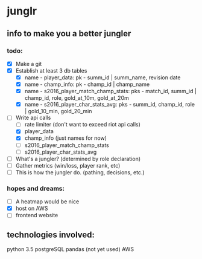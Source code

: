 # junglr
## info to make you a better jungler

### todo:
- [x] Make a git
- [x] Establish at least 3 db tables
    - [x] name - player_data: pk - summ_id | summ_name, revision date
    - [x] name - champ_info: pk - champ_id | champ_name
    - [x] name - s2016_player_match_champ_stats: pks - match_id, summ_id | champ_id, role, gold_at_10m, gold_at_20m
    - [x] name - s2016_player_char_stats_avg: pks - summ_id, champ_id, role | gold_10_min, gold_20_min
- [ ] Write api calls
    - [ ] rate limiter (don't want to exceed riot api calls)
	- [x] player_data
	- [x] champ_info (just names for now)
	- [ ] s2016_player_match_champ_stats
	- [ ] s2016_player_char_stats_avg
- [ ] What's a jungler? (determined by role declaration)
- [ ] Gather metrics (win/loss, player rank, etc)
- [ ] This is how the jungler do. (pathing, decisions, etc.)

### hopes and dreams:
- [ ] A heatmap would be nice
- [x] host on AWS
- [ ] frontend website

## technologies involved:
python 3.5
postgreSQL
pandas (not yet used)
AWS
